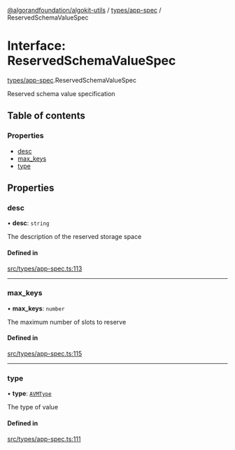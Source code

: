 [@algorandfoundation/algokit-utils](../README.md) / [types/app-spec](../modules/types_app_spec.md) / ReservedSchemaValueSpec

# Interface: ReservedSchemaValueSpec

[types/app-spec](../modules/types_app_spec.md).ReservedSchemaValueSpec

Reserved schema value specification

## Table of contents

### Properties

- [desc](types_app_spec.ReservedSchemaValueSpec.md#desc)
- [max\_keys](types_app_spec.ReservedSchemaValueSpec.md#max_keys)
- [type](types_app_spec.ReservedSchemaValueSpec.md#type)

## Properties

### desc

• **desc**: `string`

The description of the reserved storage space

#### Defined in

[src/types/app-spec.ts:113](https://github.com/algorandfoundation/algokit-utils-ts/blob/main/src/types/app-spec.ts#L113)

___

### max\_keys

• **max\_keys**: `number`

The maximum number of slots to reserve

#### Defined in

[src/types/app-spec.ts:115](https://github.com/algorandfoundation/algokit-utils-ts/blob/main/src/types/app-spec.ts#L115)

___

### type

• **type**: [`AVMType`](../modules/types_app_spec.md#avmtype)

The type of value

#### Defined in

[src/types/app-spec.ts:111](https://github.com/algorandfoundation/algokit-utils-ts/blob/main/src/types/app-spec.ts#L111)

